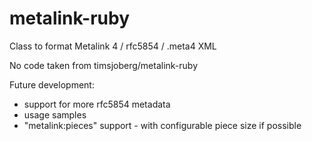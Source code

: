 # metalink-ruby
Class to format Metalink 4 / rfc5854 / .meta4 XML

No code taken from timsjoberg/metalink-ruby

Future development:
* support for more rfc5854 metadata
* usage samples
* "metalink:pieces" support - with configurable piece size if possible
